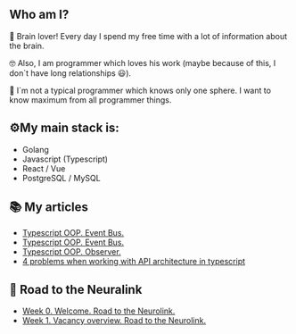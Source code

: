 Who am I?
--------

🧠 Brain lover! Every day I spend my free time with a lot of information about the brain. 

🤓 Also, I am programmer which loves his work (maybe because of this, I don`t have long relationships 😃).

🤔 I`m not a typical programmer which knows only one sphere. I want to know maximum from all programmer things.


⚙️My main stack is:
--------
- Golang
- Javascript (Typescript)
- React / Vue
- PostgreSQL / MySQL

📚 My articles
------
- [Typescript OOP. Event Bus.](https://medium.com/@mgorunuch.igor/typescript-oop-event-bus-e86fb8f618fb)
- [Typescript OOP. Event Bus.](https://medium.com/@mgorunuch.igor/typescript-oop-event-bus-e86fb8f618fb)
- [Typescript OOP. Observer.](https://medium.com/@mgorunuch.igor/typescript-oop-observer-ac60ca6cb264)
- [4 problems when working with API architecture in typescript](https://medium.com/@mgorunuch.igor/4-problems-when-working-with-api-architecture-in-typescript-e5d8da41156c)

📖 Road to the Neuralink
------
- [Week 0. Welcome. Road to the Neurolink.](https://medium.com/@mgorunuch.igor/week-0-welcome-road-to-the-neurolink-bf5603257546)
- [Week 1. Vacancy overview. Road to the Neurolink.](https://medium.com/@mgorunuch.igor/week-1-vacancy-overview-road-to-the-neurolink-1f14bb9198c9)


